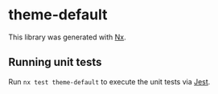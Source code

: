 # theme-default

This library was generated with [Nx](https://nx.dev).

## Running unit tests

Run `nx test theme-default` to execute the unit tests via [Jest](https://jestjs.io).
